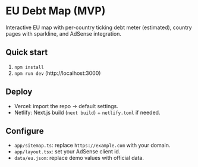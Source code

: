 # EU Debt Map (MVP)

Interactive EU map with per-country ticking debt meter (estimated), country pages with sparkline, and AdSense integration.

## Quick start
1. `npm install`
2. `npm run dev`  (http://localhost:3000)

## Deploy
- Vercel: import the repo → default settings.
- Netlify: Next.js build (`next build`) + `netlify.toml` if needed.

## Configure
- `app/sitemap.ts`: replace `https://example.com` with your domain.
- `app/layout.tsx`: set your AdSense client id.
- `data/eu.json`: replace demo values with official data.
